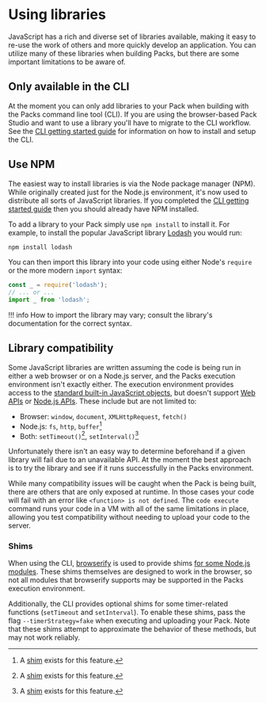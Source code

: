 # Using libraries

JavaScript has a rich and diverse set of libraries available, making it easy to re-use the work of others and more quickly develop an application. You can utilize many of these libraries when building Packs, but there are some important limitations to be aware of.

## Only available in the CLI

At the moment you can only add libraries to your Pack when building with the Packs command line tool (CLI). If you are using the browser-based Pack Studio and want to use a library you'll have to migrate to the CLI workflow. See the [CLI getting started guide][get_started_cli] for information on how to install and setup the CLI.

## Use NPM

The easiest way to install libraries is via the Node package manager (NPM). While originally created just for the Node.js environment, it's now used to distribute all sorts of JavaScript libraries. If you completed the [CLI getting started guide][get_started_cli] then you should already have NPM installed.

To add a library to your Pack simply use `npm install` to install it. For example, to install the popular JavaScript library [Lodash][lodash] you would run:

```sh
npm install lodash
```

You can then import this library into your code using either Node's `require` or the more modern `import` syntax:

```ts
const _ = require('lodash');
// ... or ...
import _ from 'lodash';
```

!!! info
    How to import the library may vary; consult the library's documentation for the correct syntax.

[get_started_cli]: ../../tutorials/get-started/cli.md
[lodash]: https://lodash.com/

## Library compatibility

Some JavaScript libraries are written assuming the code is being run in either a web browser or on a Node.js server, and the Packs execution environment isn't exactly either. The execution environment provides access to the [standard built-in JavaScript objects][mdn_standard], but doesn't support [Web APIs][mdn_web] or [Node.js APIs][node_apis]. These include but are not limited to:

- Browser: `window`, `document`, `XMLHttpRequest`, `fetch()`
- Node.js: `fs`, `http`, `buffer`[^1]
- Both: `setTimeout()`[^1], `setInterval()`[^1]

[^1]: A [shim](#shims) exists for this feature.

Unfortunately there isn't an easy way to determine beforehand if a given library will fail due to an unavailable API. At the moment the best approach is to try the library and see if it runs successfully in the Packs environment.

While many compatibility issues will be caught when the Pack is being built, there are others that are only exposed at runtime. In those cases your code will fail with an error like `<function> is not defined`. The `code execute` command runs your code in a VM with all of the same limitations in place, allowing you test compatibility without needing to upload your code to the server.

### Shims

When using the CLI, [browserify][browserify] is used to provide shims [for some Node.js modules][browserify_modules]. These shims themselves are designed to work in the browser, so not all modules that browserify supports may be supported in the Packs execution environment.

Additionally, the CLI provides optional shims for some timer-related functions (`setTimeout` and `setInterval`). To enable these shims, pass the flag `--timerStrategy=fake` when executing and uploading your Pack. Note that these shims attempt to approximate the behavior of these methods, but may not work reliably.

[mdn_standard]: https://developer.mozilla.org/en-US/docs/Web/JavaScript/Reference/Global_Objects
[mdn_web]: https://developer.mozilla.org/en-US/docs/Web/API
[node_apis]: https://nodejs.org/api/documentation.html
[browserify]: https://browserify.org/
[browserify_modules]: https://github.com/browserify/browserify#compatibility
